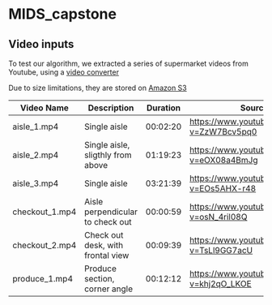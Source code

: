 # MIDS_capstone


## Video inputs

To test our algorithm, we extracted a series of supermarket videos from Youtube, using a [video converter](https://www.onlinevideoconverter.com/video-converter)

Due to size limitations, they are stored on [Amazon S3](https://s3.console.aws.amazon.com/s3/buckets/self.gderoo/videos_input/)

| Video Name | Description | Duration | Source |
| -- | -- | -- | -- |
| aisle_1.mp4 | Single aisle | 00:02:20 | https://www.youtube.com/watch?v=ZzW7Bcv5pq0 |
| aisle_2.mp4 | Single aisle, sligthly from above | 01:19:23 | https://www.youtube.com/watch?v=eOX08a4BmJg |
| aisle_3.mp4 | Single aisle | 03:21:39 | https://www.youtube.com/watch?v=EOs5AHX-r48 |
| checkout_1.mp4 | Aisle perpendicular to check out | 00:00:59 | https://www.youtube.com/watch?v=osN_4ril08Q |
| checkout_2.mp4 | Check out desk, with frontal view | 00:09:39 | https://www.youtube.com/watch?v=TsLl9GG7acU |
| produce_1.mp4 | Produce section, corner angle | 00:12:12 | https://www.youtube.com/watch?v=khj2qO_LKOE |
